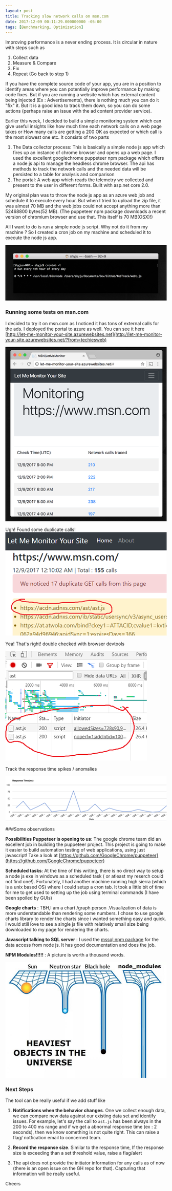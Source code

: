 ```yaml
---
layout: post
title: Tracking slow network calls on msn.com   
date: 2017-12-09 00:11:29.000000000 -05:00 
tags: [Benchmarking, Optimization]
---
```


 Improving performance is a never ending process. It is circular in nature with steps such as

1. Collect data
2. Measure & Compare
3. Fix
4. Repeat (Go back to step 1)

If you have the complete source code of your app, you are in  a position to  identify areas where you can potentially improve performance by making code fixes. But if you are running a website which has external content being injected (Ex : Advertisements), there is nothing much you can do it "fix" it. But it is a good idea to track them down, so you can do some actions (perhaps raise an issue with the ad content provider service).

Earlier this week, I decided to build a simple monitoring system which can give useful insights like how much time each network calls on a web page takes or How many calls are getting a 200 OK as expected or which call is the most slowest one etc.  It consists of two parts

1.	The Data collector process: This is basically a simple node js app which fires up an instance of chrome browser and opens up a web page. I used the excellent googlechrome puppeteer npm package which offers a node js api to manage the headless chrome browser.  The api has methods to track the network calls and the needed data will be persisted to a table for analysis and comparison
2.	The portal: A web app which reads the telemetry we collected and present to the user in different forms. Built with asp.net core 2.0.


My original plan was to throw the node js app as an azure web job and schedule it to execute every hour. But when I tried to upload the zip file, it was almost 70 MB and the web jobs could not accept anything more than 52468800 bytes(52 MB). (The puppeteer npm package downloads a recent version of chromium browser and use that. This itself is 70 MB(OSX)!)


All I want to do is run a simple node js script. Why not do it from my machine   ?  So I created a cron job on my machine and scheduled it to execute the node js app.

![Let me monitor your site][5]

[5]: /assets/let-me-monitor-cronjob-screenshot.png


### Running some tests on msn.com

I decided to try it on msn.com as I noticed it has tons of external calls for the ads. I deployed the portal to azure as well. You can see it here [http://let-me-monitor-your-site.azurewebsites.net](http://let-me-monitor-your-site.azurewebsites.net/?from=techiesweb)

![Let me monitor your site][1]

[1]: /assets/let-me-monitor-your-site.png

Ugh! Found some duplicate calls!
![Let me monitor your site][2]

[2]: /assets/let-me-monitor-msn-dupicate-calls.png

Yea! That's right! double checked with browser devtools

![Let me monitor your site][3]

[3]: /assets/duplicate-calls-on-msn.png

Track the response time spikes / anomalies 


![Let me monitor your site][4]

[4]: /assets/let-me-monitor-response-time-graph.png


###Some observations

**Possibilities Puppeteer is opening to us**:  The google chrome team did an excellent job in building the puppeteer project. This project is going to make it easier to build automation testing of web applications, using just javascript! Take a look at [https://github.com/GoogleChrome/puppeteer](https://github.com/GoogleChrome/puppeteer)

**Scheduled tasks**: At the time of this writing, there is no direct way to setup a node js exe in windows as a scheduled task ( or atleast my reserch could not find one!). Fortunately, I had another machine running high sierra (which is a unix based OS) where I could setup a cron tab. It took a little bit of time for me to get used to setting up the job using terminal commands (I have been spoiled by GUIs)

**Google charts** : TBH,I am a chart /graph person .Visualization of data is more understandable than rendering some numbers. I chose to use google charts library to render the charts since i wanted something easy and quick. I would still love to see a single js file with relatively small size being downloaded to my page for rendering the charts.

**Javascript talking to SQL server** : I used the [mssql npm package](https://github.com/patriksimek/node-mssql) for the data access from node js. It has good documentation and does the job.


**NPM Modules!!!!!** : A picture is worth a thousand words.

![Let me monitor your site][6]

[6]: /assets/node-modules-deep.jpg









### Next Steps


The tool can be really useful if we add stuff like

1. **Notifications when the behavior changes**. One we collect enough data, we can compare new data against our existing data set and identify issues. For example, let's say the call to `ast.js` has been always in the 200 to 400 ms range and if we get a abnormal response time (ex : 2 seconds), then we know something is not quite right. This can raise a flag/ notfication email to concerned team.

2. **Record the response size**. Similar to the response time, If the response size is exceeding than a set threshold value, raise a flag/alert
3. The api does not provide the initiator information for any calls as of now (there is an open issue on the GH repo for that). Capturing that information will be really useful.




Cheers



